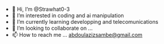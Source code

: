 - 👋 Hi, I’m @Strawhat0-3
- 👀 I’m interested in coding and ai manipulation
- 🌱 I’m currently learning developping and telecomunications
- 💞️ I’m looking to collaborate on ...
- 📫 How to reach me ... abdoulazizsambe@gmail.com

<!---
Strawhat0-3/Strawhat0-3 is a ✨ special ✨ repository because its `README.md` (this file) appears on your GitHub profile.
You can click the Preview link to take a look at your changes.
--->
